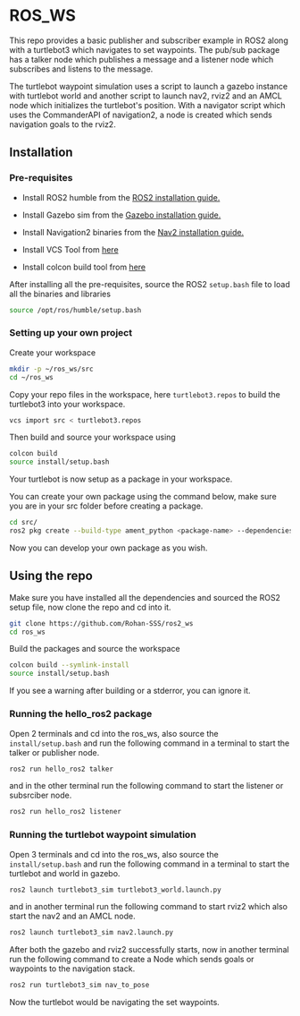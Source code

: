 # ROS_WS
This repo provides a basic publisher and subscriber example in ROS2 along with a turtlebot3 which navigates to set waypoints. The pub/sub package has a talker node which publishes a message and a listener node which subscribes and listens to the message. 

The turtlebot waypoint simulation uses a script to launch a gazebo instance with turtlebot world and another script to launch nav2, rviz2 and an AMCL node which initializes the turtlebot's position. With a navigator script which uses the CommanderAPI of navigation2, a node is created which sends navigation goals to the rviz2. 

## Installation

### Pre-requisites
- Install ROS2 humble from the [ROS2 installation guide.](https://docs.ros.org/en/humble/Installation.html)

- Install Gazebo sim from the [Gazebo installation guide.](https://gazebosim.org/docs/garden/ros_installation)

- Install Navigation2 binaries from the [Nav2 installation guide.](https://navigation.ros.org/getting_started/index.html)

- Install VCS Tool from [here](http://wiki.ros.org/vcstool)

- Install colcon build tool from [here](https://docs.ros.org/en/foxy/Tutorials/Beginner-Client-Libraries/Colcon-Tutorial.html#install-colcon)

After installing all the pre-requisites, source the ROS2 `setup.bash` file to load all the binaries and libraries
```sh
source /opt/ros/humble/setup.bash
``` 

### Setting up your own project
Create your workspace
```sh
mkdir -p ~/ros_ws/src
cd ~/ros_ws
```

Copy your repo files in the workspace, here `turtlebot3.repos` to build the turtlebot3 into your workspace.
```sh
vcs import src < turtlebot3.repos
```

Then build and source your workspace using 
```sh
colcon build
source install/setup.bash
```
Your turtlebot is now setup as a package in your workspace.

You can create your own package using the command below, make sure you are in your src folder before creating a package.
```sh 
cd src/
ros2 pkg create --build-type ament_python <package-name> --dependencies rclpy
```
Now you can develop your own package as you wish.


## Using the repo
Make sure you have installed all the dependencies and sourced the ROS2 setup file, now clone the repo and cd into it.
```sh
git clone https://github.com/Rohan-SSS/ros2_ws
cd ros_ws
```
Build the packages and source the workspace
```sh
colcon build --symlink-install 
source install/setup.bash
```
If you see a warning after building or a stderror, you can ignore it.

### Running the hello_ros2 package
Open 2 terminals and cd into the ros_ws, also source the `install/setup.bash` and run the following command in a terminal to start the talker or publisher node.
```sh
ros2 run hello_ros2 talker 
```
and in the other terminal run the following command to start the listener or subsrciber node. 
```sh
ros2 run hello_ros2 listener
```

### Running the turtlebot waypoint simulation
Open 3 terminals and cd into the ros_ws, also source the `install/setup.bash` and run the following command in a terminal to start the turtlebot and world in gazebo.
```sh 
ros2 launch turtlebot3_sim turtlebot3_world.launch.py 
```
and in another terminal run the following command to start rviz2 which also start the nav2 and an AMCL node.
```sh
ros2 launch turtlebot3_sim nav2.launch.py
```
After both the gazebo and rviz2 successfully starts, now in another terminal run the following command to create a Node which sends goals or waypoints to the navigation stack.
```sh
ros2 run turtlebot3_sim nav_to_pose 
```
Now the turtlebot would be navigating the set waypoints.


